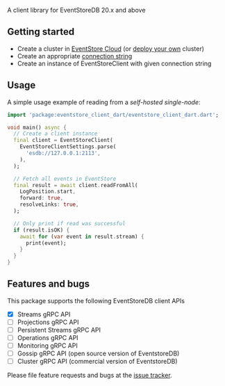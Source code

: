 A client library for EventStoreDB 20.x and above

## Getting started
* Create a cluster in [EventStore Cloud](https://developers.eventstore.com/cloud/intro/) (or [deploy your own](https://developers.eventstore.com/server/v21.6/docs/installation/#quick-start-preview) cluster)
* Create an appropriate [connection string](https://developers.eventstore.com/clients/grpc/getting-started/#connection-details)
* Create an instance of EventStoreClient with given connection string

## Usage

A simple usage example of reading from a _self-hosted single-node_:

```dart
import 'package:eventstore_client_dart/eventstore_client_dart.dart';

void main() async {
  // Create a client instance
  final client = EventStoreClient(
    EventStoreClientSettings.parse(
      'esdb://127.0.0.1:2113',
    ),
  );

  // Fetch all events in EventStore
  final result = await client.readFromAll(
    LogPosition.start,
    forward: true,
    resolveLinks: true,
  );

  // Only print if read was successful
  if (result.isOK) {
    await for (var event in result.stream) {
      print(event);
    }
  }
}
```


## Features and bugs

This package supports the following EventStoreDB client APIs

- [x] Streams gRPC API
- [ ] Projections gRPC API
- [ ] Persistent Streams gRPC API
- [ ] Operations gRPC API
- [ ] Monitoring gRPC API
- [ ] Gossip gRPC API (open source version of EventstoreDB)
- [ ] Cluster gRPC API (commercial version of EventstoreDB)

Please file feature requests and bugs at the [issue tracker][tracker].

[tracker]: https://github.com/DISCOOS/eventstore-client-dart/issues/new

